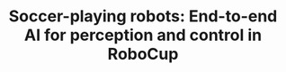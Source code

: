 ---
id: e2e_robot_soccer
title: "Soccer-playing robots: End-to-end AI for perception and control in RoboCup"
title_project: "Fully AI-based perception and control of an autonomous soccer-playing robot"
title_short: "E2E Robot Soccer"
period: "Oct 24 – Sep 25 (12 months)" 
round: "4"
lecture2go: "70596"
uhh_url: "https://www.hcl.uni-hamburg.de/ddlitlab/data-literacy-studierendenprojekte/vierte-foerderrunde/e2e-robot-soccer.html"
students: "Florian Vahl, Jan Gutsche, Joern Griepenburg"
mentor: "Jasper Güldenstein"
text: |

    Our project deals with the perception and control of autonomous soccer-playing robots using an innovative, machine-learned neural network (AI).

    This idea stems from our previous development and research activities in the student working and research group, the “[Hamburg Bit-Bots](https://bit-bots.de)”. This is a team that has been participating in the international research competition [RoboCup](https://www.robocup.org) since 2012. In various disciplines and leagues (including outside of soccer), basic research is conducted in the field of autonomous robots and AI. This has also led to innovations with a social impact beyond RoboCup [1]. We have been supporting the University of Hamburg team for several years and have been involved in a number of competitions, scientific publications, and other funding projects.

    The project aims to develop a novel alternative to the classic methods of perception and control of our autonomous robots. Until now, these tasks have been performed by a multitude of complex individual components, with everything except image processing being realized by manually programmed software (e.g., self-localization, strategy, path planning, motion generation, etc., see the following [repository](https://github.com/bit-bots/bitbots_main)). Instead, we would like to develop and use a so-called end-to-end (E2E) machine-learned neural network (such as ChatGPT [4]). This differs from classical approaches in that an overall component is to be trained that does not require any further manually programmed software components.

    AThe neural network receives camera images, the robot's rotational position (inertial measurement unit), and information from human referees as input. The output will be motor movements, i.e., the positions of the joints at each point in time. This approach significantly reduces complexity during execution on the robot, as only one software component is executed. This could also lead to reduced computing power requirements, as the neural network can implicitly approximate complex algorithms. After imitating the classical approaches, the robot's behavior can also be improved with reward-based learning. The planned network is a good starting point for this, as it is already expected to master the basics. This makes training more efficient in reward-based learning.

    For machine learning, we build on raw data from past competitions and research projects, as well as data from cooperation with other RoboCup teams and international research groups. As part of the project, the data is processed (cleaning, formatting, normalization, etc.) and made available to the research community in a new form.

    Our project is practice-oriented basic research, with which we aim to answer the following research questions:

    - **Is it possible for a single neural network to learn complete control (perception, planning, and action) of a robot in RoboCup?**
    - **How does the small amount of heterogeneous data from multiple robot types affect the learning process?**

    These questions could provide insights into possible applications in other dynamic areas of robotics (e.g., the use of humanoid robots in industry or in the home). We therefore aim to publish a paper with our results, which describes our scientific approach and the results in detail and in a reproducible manner.

    ## References: 
   
    - [1] C. Marzahl, M. Aubreville, C. A. Bertram, et. al., „EXACT: a collaboration toolset for algorithm-aided annotation of images with annotation version control,“ Scientific reports, Bd. 11, p. 4343, 2021. DOI: 10.1038/s41598-021-83827-4 
    - [2] M. Bestmann, J. Güldenstein, F. Vahl und J. Zhang, „Wolfgang-OP: A Robust Humanoid Robot Platform for Research and Competitions,“ in 2020 IEEE-RAS 20th International Conference on Humanoid Robots (Humanoids), 2021. DOI:  10.1109/HUMANOIDS47582.2021.9555808   
    - [3] F. Vahl, J. Gutsche, M. Bestmann und J. Zhang, „YOEO–You Only Encode Once: A CNN for Embedded Object Detection and Semantic Segmentation,“ in 2021 IEEE International Conference on Robotics and Biomimetics (ROBIO), 2021. DOI: 10.1109/ROBIO54168.2021.9739597 
    - [4] OpenAI, J. Achiam, S. Adler, et. al., GPT-4 Technical Report, 2024. arXiv: 2303.08774 [cs.CL]  
    - [5] Z. Li, F. Liu, W. Yang, S. Peng, and J. Zhou, „A Survey of Convolutional Neural Networks: Analysis, Applications, and Prospects,” in IEEE Transactions on Neural Networks and Learning Systems, Bd. 33, pp. 6999–7019, 2022, DOI: 10.1109/TNNLS.2021.3084827
    - [6] T. Haarnoja, B. Moran, G. Lever, et. al., „Learning agile soccer skills for a bipedal robot with deep reinforcement learning,“ Science Robotics, Bd. 9, p. eadi8022, 2024. DOI: 10.1126/scirobotics.adi8022
    - [7] F.-L. Fan, J. Xiong, M. Li und G. Wang, „On Interpretability of Artificial Neural Networks: A Survey,“ IEEE Transactions on Radiation and Plasma Medical Sciences, Bd. 5, pp. 741-760, 2021. DOI: 10.1109/TRPMS.2021.3066428
    - [8] N. Fiedler, M. Bestmann und N. Hendrich, „ImageTagger: An Open Source Online Platform for Collaborative Image Labeling,“ in RoboCup 2018: Robot World Cup XXII, 2018. DOI: 10.1007/978-3-030-27544-0_13  
    - [9] M. Bestmann, T. Engelke, N. Fiedler, J. Güldenstein, J. Gutsche, J. Hagge und F. Vahl, „TORSO-21 Dataset: Typical Objects in RoboCup Soccer 2021,“ in RoboCup 2021: Robot World Cup XXIV, 2021. DOI: 10.1007/978-3-030-98682-7_6
    - [10] S. Macenski, T. Foote, B. Gerkey, C. Lalancette und W. Woodall, „Robot Operating System 2: Design, architecture, and uses in the wild,“ Science Robotics, Bd. 7, p. eabm6074, 2022. DOI: 10.1126/scirobotics.abm6074
    - [11] A. Paszke, S. Gross, F. Massa, et. al., „PyTorch: An Imperative Style, High-Performance Deep Learning Library,“ in Advances in Neural Information Processing Systems, Bd. 32, 2019, p. 8024–8035. [Online]. Available [here](http://papers.neurips.cc/paper/9015-pytorch-an-imperative-style-high-performance-deep-learning-library.pdf) 
    - [12] C. R. Harris, K. J. Millman, S. J. Van Der Walt, et. al., „Array programming with NumPy,“ Nature, Bd. 585, p. 357–362, 2020. DOI: 10.1038/s41586-020-2649-2  
    - [13] W. McKinney und others, „pandas: a Foundational Python Library for Data Analysis and Statistics,“ Python for high performance and scientific computing, Bd. 14, p. 1–9, 2011.  

image: "https://www.hcl.uni-hamburg.de/20937783/1084px-13-06-28-robocup-eindhoven-005-aa71311c1257abbd05e78f59448d1119363aecc4.jpg"
image_credit: "Vahl / Keller"
---